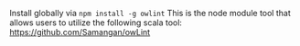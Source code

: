 Install globally via `npm install -g owlint`
This is the node module tool that allows users to utilize the following scala tool: https://github.com/Samangan/owLint
